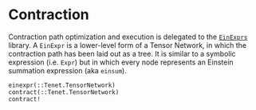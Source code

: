 # Contraction

Contraction path optimization and execution is delegated to the [`EinExprs`](https://github.com/bsc-quantic/EinExprs) library. A `EinExpr` is a lower-level form of a Tensor Network, in which the contraction path has been laid out as a tree. It is similar to a symbolic expression (i.e. `Expr`) but in which every node represents an Einstein summation expression (aka `einsum`).

```@docs
einexpr(::Tenet.TensorNetwork)
contract(::Tenet.TensorNetwork)
contract!
```

